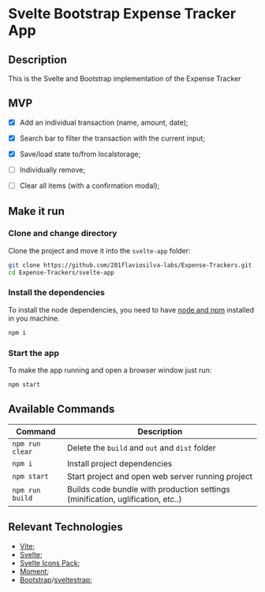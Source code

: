 # Svelte Bootstrap Expense Tracker App

## Description

This is the Svelte and Bootstrap implementation of the Expense Tracker

## MVP

- [X] Add an individual transaction (name, amount, date);
- [X] Search bar to filter the transaction with the current input;
- [X] Save/load state to/from localstorage;
- [ ] Individually remove;
- [ ] Clear all items (with a confirmation modal);


## Make it run

### Clone and change directory

Clone the project and move it into the `svelte-app` folder:

```sh
git clone https://github.com/201flaviosilva-labs/Expense-Trackers.git
cd Expense-Trackers/svelte-app
```

### Install the dependencies

To install the node dependencies, you need to have [node and npm](https://nodejs.org) installed in you machine.

```sh
npm i
```

### Start the app

To make the app running and open a browser window just run:

```sh
npm start
```

## Available Commands

| Command         | Description                                                                     |
| --------------- | ------------------------------------------------------------------------------- |
| `npm run clear` | Delete the `build` and `out` and `dist` folder                                  |
| `npm i`         | Install project dependencies                                                    |
| `npm start`     | Start project and open web server running project                               |
| `npm run build` | Builds code bundle with production settings (minification, uglification, etc..) |


## Relevant Technologies

- [Vite](https://vitejs.dev/);
- [Svelte](https://svelte.dev/);
- [Svelte Icons Pack](https://leshak.github.io/svelte-icons-pack);
- [Moment](https://momentjs.com/);
- [Bootstrap](https://getbootstrap.com/)/[sveltestrap](https://sveltestrap.js.org/);
